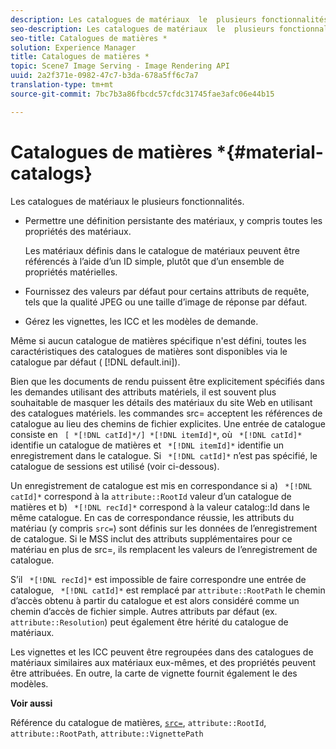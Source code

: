 ```yaml
---
description: Les catalogues de matériaux  le  plusieurs fonctionnalités.
seo-description: Les catalogues de matériaux  le  plusieurs fonctionnalités.
seo-title: Catalogues de matières *
solution: Experience Manager
title: Catalogues de matières *
topic: Scene7 Image Serving - Image Rendering API
uuid: 2a2f371e-0982-47c7-b3da-678a5ff6c7a7
translation-type: tm+mt
source-git-commit: 7bc7b3a86fbcdc57cfdc31745fae3afc06e44b15

---
```



# Catalogues de matières *{#material-catalogs}

Les catalogues de matériaux  le  plusieurs fonctionnalités.

* Permettre une définition persistante des matériaux, y compris toutes les propriétés des matériaux.

   Les matériaux définis dans le catalogue de matériaux peuvent être référencés à l’aide d’un ID simple, plutôt que d’un ensemble de propriétés matérielles.
* Fournissez des valeurs par défaut pour certains attributs de requête, tels que la qualité JPEG ou une taille d’image de réponse par défaut.
* Gérez les vignettes, les  ICC et les modèles de demande.

Même si aucun catalogue de matières spécifique n&#39;est défini, toutes les caractéristiques des catalogues de matières sont disponibles via le catalogue par défaut ( [!DNL default.ini]).

Bien que les documents de rendu puissent être explicitement spécifiés dans les demandes utilisant des attributs matériels, il est souvent plus souhaitable de masquer les détails des matériaux du site Web en utilisant des catalogues matériels. les commandes src= acceptent les références de catalogue au lieu des chemins de fichier explicites. Une entrée de catalogue consiste en ` [ *[!DNL catId]*/] *[!DNL itemId]*`, où ` *[!DNL catId]*` identifie un catalogue de matières et ` *[!DNL itemId]*` identifie un enregistrement dans le catalogue. Si ` *[!DNL catId]*` n’est pas spécifié, le catalogue de sessions est utilisé (voir ci-dessous).

Un enregistrement de catalogue est mis en correspondance si a) ` *[!DNL catId]*` correspond à la `attribute::RootId` valeur d’un catalogue de matières et b) ` *[!DNL recId]*` correspond à la valeur catalog::Id dans le même catalogue. En cas de correspondance réussie, les attributs du matériau (y compris `src=`) sont définis sur les données de l’enregistrement de catalogue. Si le MSS inclut des attributs supplémentaires pour ce matériau en plus de src=, ils remplacent les valeurs de l’enregistrement de catalogue.

S’il ` *[!DNL recId]*` est impossible de faire correspondre une entrée de catalogue, ` *[!DNL catId]*` est remplacé par `attribute::RootPath` le chemin d’accès obtenu à partir du catalogue et est alors considéré comme un chemin d’accès de fichier simple. Autres attributs par défaut (ex. `attribute::Resolution`) peut également être hérité du catalogue de matériaux.

Les vignettes et les  ICC peuvent être regroupées dans des catalogues de matériaux similaires aux matériaux eux-mêmes, et des propriétés peuvent être attribuées. En outre, la carte de vignette fournit également le  des modèles.

**Voir aussi**

Référence du catalogue de matières, [`src=`](../../../../../../ir-api/http-protocol/image-rendering-api-ref/c-ir-http-protocol-ref/c-ir-http-protocol-command-reference/r-ir-src.md#reference-62c98abad22149d68d405ed6aaff8272), `attribute::RootId`, `attribute::RootPath`, `attribute::VignettePath`
